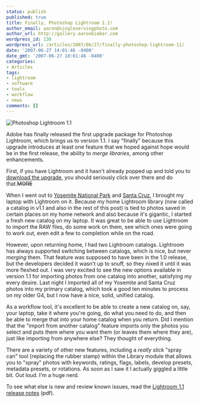 ```yaml
---
status: publish
published: true
title: Finally, Photoshop Lightroom 1.1!
author_email: aaron@singleservingphoto.com
author_url: http://gallery.aaronbieber.com
wordpress_id: 130
wordpress_url: /articles/2007/06/27/finally-photoshop-lightroom-11/
date: '2007-06-27 14:01:46 -0400'
date_gmt: '2007-06-27 18:01:46 -0400'
categories:
- Articles
tags:
- lightroom
- software
- tools
- workflow
- news
comments: []
---
```

![Photoshop Lightroom 1.1](/articles/images/lightroom.jpg)

Adobe has finally released the first upgrade package for Photoshop
Lightroom, which brings us to version 1.1. I say "finally" because this
upgrade introduces at least one feature that we hoped against hope would
be in the first release, the ability to _merge libraries_, among other
enhancements.

First, if you have Lightroom and it hasn't already popped up and told
you to [download the
upgrade](http://www.adobe.com/products/photoshoplightroom), you should
seriously click over there and do that.~~MORE~~

When I went out to [Yosemite National
Park](http://www.fisheyegallery.com/Places/Yosemite) and [Santa
Cruz](http://www.fisheyegallery.com/Places/SantaCruz), I brought my
laptop with Lightroom on it. Because my home Lightroom library (now
called a catalog in v1.1 and also in the rest of this post) is tied to
photos saved in certain places on my home network and also because it's
gigantic, I started a fresh new catalog on my laptop. It was great to be
able to use Lightroom to import the RAW files, do some work on them, see
which ones were going to work out, even edit a few to completion while
on the road.

However, upon returning home, I had two Lightroom catalogs. Lightroom
has always supported switching between catalogs, which is nice, but
never _merging_ them. That feature was supposed to have been in the
1.0 release, but the developers decided it wasn't up to snuff, so they
nixed it until it was more fleshed out. I was very excited to see the
new options available in version 1.1 for importing photos from one
catalog into another, satisfying my every desire. Last night I imported
all of my Yosemite and Santa Cruz photos into my primary catalog, which
took a good ten minutes to process on my older G4, but I now have a
nice, solid, unified catalog.

As a workflow tool, it's excellent to be able to create a new catalog
on, say, your laptop, take it where you're going, do what you need to
do, and then be able to merge that into your home catalog when you
return. Did I mention that the "import from another catalog" feature
imports only the photos you select and puts them where you want them (or
leaves them where they are), just like importing from anywhere else?
They thought of everything.

There are a variety of other new features, including a _really slick_
"spray can" tool (replacing the rubber stamp) within the Library module
that allows you to "spray" photos with keywords, ratings, flags, labels,
develop presets, metadata presets, or rotations. As soon as I saw it I
actually giggled a little bit. Out loud. I'm a huge nerd.

To see what else is new and review known issues, read the [Lightroom 1.1
release
notes](http://www.adobe.com/special/photoshop/Lightroom_ReadMe.pdf)
(pdf).

